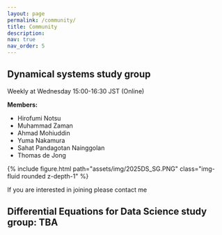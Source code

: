 ```yaml
---
layout: page
permalink: /community/
title: Community
description: 
nav: true
nav_order: 5
---
```


<h2> Dynamical systems study group </h2>

Weekly at Wednesday 15:00-16:30 JST (Online) 

**Members:**
<ul>
    <li>Hirofumi Notsu</li>
    <li>Muhammad Zaman</li>   
    <li>Ahmad Mohiuddin</li>
    <li>Yuma Nakamura</li>
    <li>Sahat Pandagotan Nainggolan</li>
    <li>Thomas de Jong</li>
</ul>

<div class="row">
    <div class="col-sm mt-3 mt-md-0">
        {% include figure.html path="assets/img/2025DS_SG.PNG" class="img-fluid rounded z-depth-1" %}
    </div>
</div>

If you are interested in joining please contact me



<h2> Differential Equations for Data Science study group: TBA </h2>

